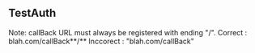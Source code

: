 ## TestAuth

Note: callBack URL must always be registered with ending "/". 
Correct : blah.com/callBack**/**
Inccorect : "blah.com/callBack"
